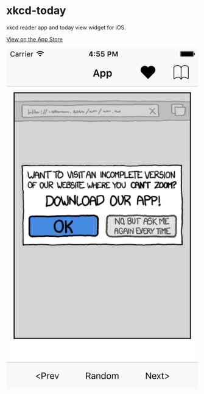 # xkcd-today

xkcd reader app and today view widget for iOS.

[View on the App Store](https://itunes.apple.com/us/app/xkcd-today/id1082226820?ls=1&mt=8)

![](/screenshots/4/main.png)
